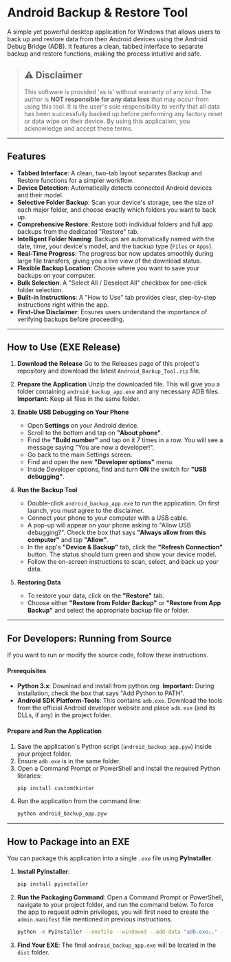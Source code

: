 # Android Backup & Restore Tool

A simple yet powerful desktop application for Windows that allows users to back up and restore data from their Android devices using the Android Debug Bridge (ADB). It features a clean, tabbed interface to separate backup and restore functions, making the process intuitive and safe.

> ## ⚠️ Disclaimer
>
> This software is provided 'as is' without warranty of any kind. The author is **NOT responsible for any data loss** that may occur from using this tool. It is the user's sole responsibility to verify that all data has been successfully backed up before performing any factory reset or data wipe on their device. By using this application, you acknowledge and accept these terms.

---
## Features

* **Tabbed Interface**: A clean, two-tab layout separates Backup and Restore functions for a simpler workflow.
* **Device Detection**: Automatically detects connected Android devices and their model.
* **Selective Folder Backup**: Scan your device's storage, see the size of each major folder, and choose exactly which folders you want to back up.
* **Comprehensive Restore**: Restore both individual folders and full app backups from the dedicated "Restore" tab.
* **Intelligent Folder Naming**: Backups are automatically named with the date, time, your device's model, and the backup type (`Files` or `Apps`).
* **Real-Time Progress**: The progress bar now updates smoothly during large file transfers, giving you a live view of the download status.
* **Flexible Backup Location**: Choose where you want to save your backups on your computer.
* **Bulk Selection**: A "Select All / Deselect All" checkbox for one-click folder selection.
* **Built-in Instructions**: A "How to Use" tab provides clear, step-by-step instructions right within the app.
* **First-Use Disclaimer**: Ensures users understand the importance of verifying backups before proceeding.

---
## How to Use (EXE Release)

1.  **Download the Release**
    Go to the Releases page of this project's repository and download the latest `Android_Backup_Tool.zip` file.

2.  **Prepare the Application**
    Unzip the downloaded file. This will give you a folder containing `android_backup_app.exe` and any necessary ADB files.
    **Important:** Keep all files in the same folder.

3.  **Enable USB Debugging on Your Phone**
    * Open **Settings** on your Android device.
    * Scroll to the bottom and tap on **"About phone"**.
    * Find the **"Build number"** and tap on it 7 times in a row. You will see a message saying "You are now a developer!".
    * Go back to the main Settings screen.
    * Find and open the new **"Developer options"** menu.
    * Inside Developer options, find and turn **ON** the switch for **"USB debugging"**.

4.  **Run the Backup Tool**
    * Double-click `android_backup_app.exe` to run the application. On first launch, you must agree to the disclaimer.
    * Connect your phone to your computer with a USB cable.
    * A pop-up will appear on your phone asking to "Allow USB debugging?". Check the box that says **"Always allow from this computer"** and tap **"Allow"**.
    * In the app's **"Device & Backup"** tab, click the **"Refresh Connection"** button. The status should turn green and show your device model.
    * Follow the on-screen instructions to scan, select, and back up your data.

5.  **Restoring Data**
    * To restore your data, click on the **"Restore"** tab.
    * Choose either **"Restore from Folder Backup"** or **"Restore from App Backup"** and select the appropriate backup file or folder.

---
## For Developers: Running from Source

If you want to run or modify the source code, follow these instructions.

#### Prerequisites

* **Python 3.x**: Download and install from python.org. **Important:** During installation, check the box that says "Add Python to PATH".
* **Android SDK Platform-Tools**: This contains `adb.exe`. Download the tools from the official Android developer website and place `adb.exe` (and its DLLs, if any) in the project folder.

#### Prepare and Run the Application
1.  Save the application's Python script (`android_backup_app.pyw`) inside your project folder.
2.  Ensure `adb.exe` is in the same folder.
3.  Open a Command Prompt or PowerShell and install the required Python libraries:
    ```bash
    pip install customtkinter
    ```
4.  Run the application from the command line:
    ```bash
    python android_backup_app.pyw
    ```
---
## How to Package into an EXE

You can package this application into a single `.exe` file using **PyInstaller**.

1.  **Install PyInstaller**:
    ```bash
    pip install pyinstaller
    ```
2.  **Run the Packaging Command**:
    Open a Command Prompt or PowerShell, navigate to your project folder, and run the command below. To force the app to request admin privileges, you will first need to create the `admin.manifest` file mentioned in previous instructions.

    ```bash
    python -m PyInstaller --onefile --windowed --add-data "adb.exe;." --manifest "admin.manifest" --icon="android.png" android_backup_app.pyw
    ```
3.  **Find Your EXE**: The final `android_backup_app.exe` will be located in the `dist` folder.
